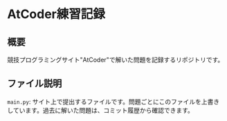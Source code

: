 # AtCoder練習記録

## 概要
競技プログラミングサイト"AtCoder"で解いた問題を記録するリポジトリです。

## ファイル説明
`main.py`: サイト上で提出するファイルです。問題ごとにこのファイルを上書きしています。過去に解いた問題は、コミット履歴から確認できます。